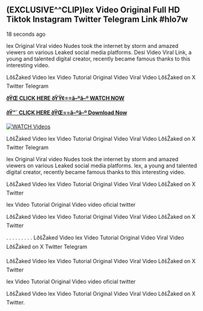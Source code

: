 ## (EXCLUSIVE^^CLIP)lex Video Original Full HD Tiktok Instagram Twitter Telegram Link #hlo7w

18 seconds ago

lex Original Viral video Nudes took the internet by storm and amazed viewers on various Leaked social media platforms. Desi Video Viral Link, a young and talented digital creator, recently became famous thanks to this interesting video.

LðšŽaked Video lex Video Tutorial Original Video Viral Video LðšŽaked on X Twitter Telegram

**[ðŸŒ CLICK HERE ðŸŸ¢==â–ºâ–º WATCH NOW](https://clips-mediaa.blogspot.com/2025/02/video-viral-download.html)**

**[ðŸ”´ CLICK HERE ðŸŒ==â–ºâ–º Download Now](https://clips-mediaa.blogspot.com/2025/02/video-viral-download.html)**

[![WATCH Videos](https://i.imgur.com/dJHk4Zq.gif)](https://clips-mediaa.blogspot.com/2025/02/video-viral-download.html)

LðšŽaked Video lex Video Tutorial Original Video Viral Video LðšŽaked on X Twitter Telegram

lex Original Viral video Nudes took the internet by storm and amazed viewers on various Leaked social media platforms. lex, a young and talented digital creator, recently became famous thanks to this interesting video.

LðšŽaked Video lex Video Tutorial Original Video Viral Video LðšŽaked on X Twitter

lex Video Tutorial Original Video video oficial twitter

LðšŽaked Video lex Video Tutorial Original Video Viral Video LðšŽaked on X Twitter

. . . . . . . . . LðšŽaked Video lex Video Tutorial Original Video Viral Video LðšŽaked on X Twitter Telegram

LðšŽaked Video lex Video Tutorial Original Video Viral Video LðšŽaked on X Twitter

lex Video Tutorial Original Video video oficial twitter

LðšŽaked Video lex Video Tutorial Original Video Viral Video LðšŽaked on X Twitter.